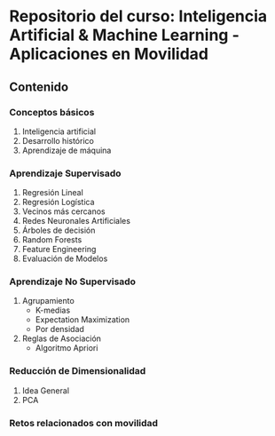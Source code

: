 # Repositorio del curso: Inteligencia Artificial & Machine Learning - Aplicaciones en Movilidad

## Contenido

### Conceptos básicos
1. Inteligencia artificial
2. Desarrollo histórico
3. Aprendizaje de máquina

### Aprendizaje Supervisado
1. Regresión Lineal
2. Regresión Logística
3. Vecinos más cercanos
4. Redes Neuronales Artificiales
5. Árboles de decisión
6. Random Forests
7. Feature Engineering
8. Evaluación de Modelos

### Aprendizaje No Supervisado
1. Agrupamiento
   - K-medias
   - Expectation Maximization
   - Por densidad  
2. Reglas de Asociación
   - Algoritmo Apriori

### Reducción de Dimensionalidad
1. Idea General
2. PCA

### Retos relacionados con movilidad
